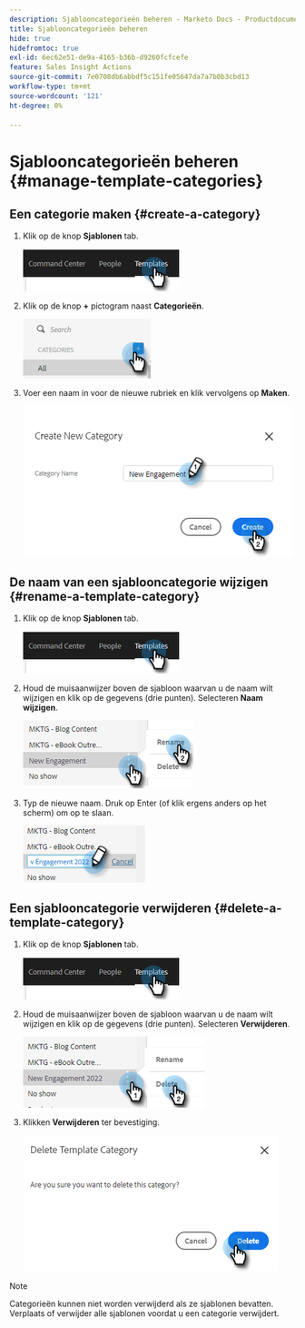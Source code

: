 ```yaml
---
description: Sjablooncategorieën beheren - Marketo Docs - Productdocumentatie
title: Sjablooncategorieën beheren
hide: true
hidefromtoc: true
exl-id: 6ec62e51-de9a-4165-b36b-d9260fcfcefe
feature: Sales Insight Actions
source-git-commit: 7e0708db6abbdf5c151fe05647da7a7b0b3cbd13
workflow-type: tm+mt
source-wordcount: '121'
ht-degree: 0%

---
```


# Sjablooncategorieën beheren {#manage-template-categories}

## Een categorie maken {#create-a-category}

1. Klik op de knop **Sjablonen** tab.

   ![](assets/manage-template-categories-1.png)

1. Klik op de knop **+** pictogram naast **Categorieën**.

   ![](assets/manage-template-categories-2.png)

1. Voer een naam in voor de nieuwe rubriek en klik vervolgens op **Maken**.

   ![](assets/manage-template-categories-3.png)

## De naam van een sjablooncategorie wijzigen {#rename-a-template-category}

1. Klik op de knop **Sjablonen** tab.

   ![](assets/manage-template-categories-4.png)

1. Houd de muisaanwijzer boven de sjabloon waarvan u de naam wilt wijzigen en klik op de gegevens (drie punten). Selecteren **Naam wijzigen**.

   ![](assets/manage-template-categories-5.png)

1. Typ de nieuwe naam. Druk op Enter (of klik ergens anders op het scherm) om op te slaan.

   ![](assets/manage-template-categories-6.png)

## Een sjablooncategorie verwijderen {#delete-a-template-category}

1. Klik op de knop **Sjablonen** tab.

   ![](assets/manage-template-categories-7.png)

1. Houd de muisaanwijzer boven de sjabloon waarvan u de naam wilt wijzigen en klik op de gegevens (drie punten). Selecteren **Verwijderen**.

   ![](assets/manage-template-categories-8.png)

1. Klikken **Verwijderen** ter bevestiging.

   ![](assets/manage-template-categories-9.png)

>[!NOTE]
>
>Categorieën kunnen niet worden verwijderd als ze sjablonen bevatten. Verplaats of verwijder alle sjablonen voordat u een categorie verwijdert.
